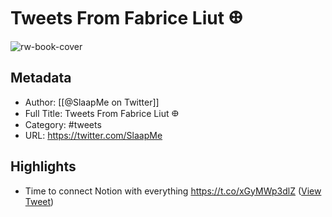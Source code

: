 # Tweets From Fabrice Liut 𐃏

![rw-book-cover](https://pbs.twimg.com/profile_images/1490423155663544323/KDx6KiKV.jpg)

## Metadata
- Author: [[@SlaapMe on Twitter]]
- Full Title: Tweets From Fabrice Liut 𐃏
- Category: #tweets
- URL: https://twitter.com/SlaapMe

## Highlights
- Time to connect Notion with everything https://t.co/xGyMWp3dlZ ([View Tweet](https://twitter.com/SlaapMe/status/1544572466856693761))
